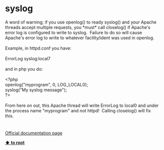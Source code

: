 # syslog




<div class="phpcode"><span class="html">
A word of warning; if you use openlog() to ready syslog() and your Apache threads accept multiple requests, you *must* call closelog() if Apache&apos;s error log is configured to write to syslog.&#xA0; Failure to do so will cause Apache&apos;s error log to write to whatever facility/ident was used in openlog.<br><br>Example, in httpd.conf you have:<br><br>ErrorLog syslog:local7<br><br>and in php you do:<br><br><span class="default">&lt;?php<br>openlog</span><span class="keyword">(</span><span class="string">&quot;myprogram&quot;</span><span class="keyword">, </span><span class="default">0</span><span class="keyword">, </span><span class="default">LOG_LOCAL0</span><span class="keyword">);<br></span><span class="default">syslog</span><span class="keyword">(</span><span class="string">&quot;My syslog message&quot;</span><span class="keyword">);<br></span><span class="default">?&gt;<br></span><br>From here on out, this Apache thread will write ErrorLog to local0 and under the process name &quot;myprogram&quot; and not httpd!&#xA0; Calling closelog() will fix this.</span>
</div>
  

#

[Official documentation page](https://www.php.net/manual/en/function.syslog.php)

**[⬆ to root](/)**